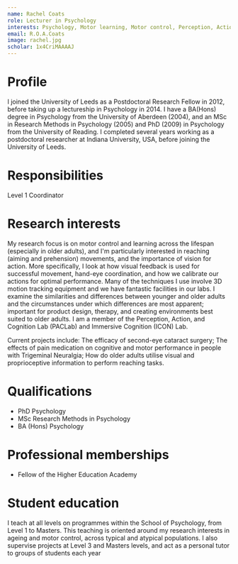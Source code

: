 ```yaml
---
name: Rachel Coats
role: Lecturer in Psychology
interests: Psychology, Motor learning, Motor control, Perception, Action, Cognition, Ageing, Prehension, Reach-to-grasp
email: R.O.A.Coats
image: rachel.jpg
scholar: 1x4CriMAAAAJ
---
```


# Profile
I joined the University of Leeds as a Postdoctoral Research Fellow in 2012, before taking up a lectureship in Psychology in 2014. I have a BA(Hons) degree in Psychology from the University of Aberdeen (2004), and an MSc in Research Methods in Psychology (2005) and PhD (2009) in Psychology from the University of Reading. I completed several years working as a postdoctoral researcher at Indiana University, USA, before joining the University of Leeds.

# Responsibilities
Level 1 Coordinator

# Research interests
My research focus is on motor control and learning across the lifespan (especially in older adults), and I'm particularly interested in reaching (aiming and prehension) movements, and the importance of vision for action. More specifically, I look at how visual feedback is used for successful movement, hand-eye coordination, and how we calibrate our actions for optimal performance. Many of the techniques I use involve 3D motion tracking equipment and we have fantastic facilities in our labs. I examine the similarities and differences between younger and older adults and the circumstances under which differences are most apparent; important for product design, therapy, and creating environments best suited to older adults. I am a member of the Perception, Action, and Cognition Lab (PACLab) and Immersive Cognition (ICON) Lab.

Current projects include: The efficacy of second-eye cataract surgery; The effects of pain medication on cognitive and motor performance in people with Trigeminal Neuralgia; How do older adults utilise visual and proprioceptive information to perform reaching tasks.

# Qualifications
* PhD Psychology
* MSc Research Methods in Psychology
* BA (Hons) Psychology

# Professional memberships
* Fellow of the Higher Education Academy


# Student education
I teach at all levels on programmes within the School of Psychology, from Level 1 to Masters. This teaching is oriented around my research interests in ageing and motor control, across typical and atypical populations. I also supervise projects at Level 3 and Masters levels, and act as a personal tutor to groups of students each year